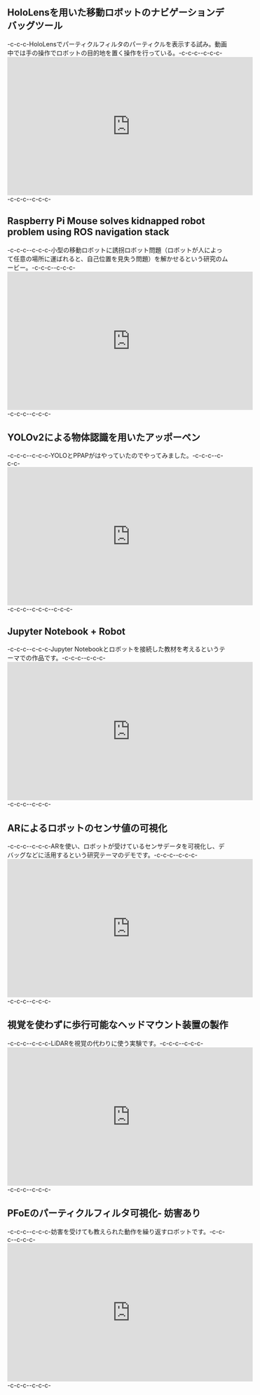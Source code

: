 <h2>HoloLensを用いた移動ロボットのナビゲーションデバッグツール</h2>-c-c-c-HoloLensでパーティクルフィルタのパーティクルを表示する試み。動画中では手の操作でロボットの目的地を置く操作を行っている。-c-c-c--c-c-c-<iframe src="https://www.youtube.com/embed/Kvja3ROYhB4" width="560" height="315" frameborder="0" allowfullscreen="allowfullscreen"></iframe>-c-c-c--c-c-c-<h2>Raspberry Pi Mouse solves kidnapped robot problem using ROS navigation stack</h2>-c-c-c--c-c-c-小型の移動ロボットに誘拐ロボット問題（ロボットが人によって任意の場所に運ばれると、自己位置を見失う問題）を解かせるという研究のムービー。-c-c-c--c-c-c-<iframe width="560" height="315" src="https://www.youtube.com/embed/ZaB9VDrkW28" frameborder="0" allow="accelerometer; autoplay; encrypted-media; gyroscope; picture-in-picture" allowfullscreen></iframe>-c-c-c--c-c-c-<h2>YOLOv2による物体認識を用いたアッポーペン</h2>-c-c-c--c-c-c-YOLOとPPAPがはやっていたのでやってみました。-c-c-c--c-c-c-<iframe width="560" height="315" src="https://www.youtube.com/embed/NnxcNu3dGdU" frameborder="0" allow="accelerometer; autoplay; encrypted-media; gyroscope; picture-in-picture" allowfullscreen></iframe>-c-c-c--c-c-c--c-c-c-<h2>Jupyter Notebook + Robot</h2>-c-c-c--c-c-c-Jupyter Notebookとロボットを接続した教材を考えるというテーマでの作品です。-c-c-c--c-c-c-<iframe width="560" height="315" src="https://www.youtube.com/embed/KiiLwgnJNnQ" frameborder="0" allow="accelerometer; autoplay; encrypted-media; gyroscope; picture-in-picture" allowfullscreen></iframe>-c-c-c--c-c-c-<h2>ARによるロボットのセンサ値の可視化</h2>-c-c-c--c-c-c-ARを使い、ロボットが受けているセンサデータを可視化し、デバッグなどに活用するという研究テーマのデモです。-c-c-c--c-c-c-<iframe width="560" height="315" src="https://www.youtube.com/embed/CPMrsBE1d30" frameborder="0" allow="accelerometer; autoplay; encrypted-media; gyroscope; picture-in-picture" allowfullscreen></iframe>-c-c-c--c-c-c-<h2>視覚を使わずに歩行可能なヘッドマウント装置の製作</h2>-c-c-c--c-c-c-LiDARを視覚の代わりに使う実験です。-c-c-c--c-c-c-<iframe width="560" height="315" src="https://www.youtube.com/embed/qUoPkOeB7qk" frameborder="0" allow="accelerometer; autoplay; encrypted-media; gyroscope; picture-in-picture" allowfullscreen></iframe>-c-c-c--c-c-c-<h2>PFoEのパーティクルフィルタ可視化- 妨害あり</h2>-c-c-c--c-c-c-妨害を受けても教えられた動作を繰り返すロボットです。-c-c-c--c-c-c-<iframe width="560" height="315" src="https://www.youtube.com/embed/exxJxSHOl-k" frameborder="0" allow="accelerometer; autoplay; encrypted-media; gyroscope; picture-in-picture" allowfullscreen></iframe>-c-c-c--c-c-c-
